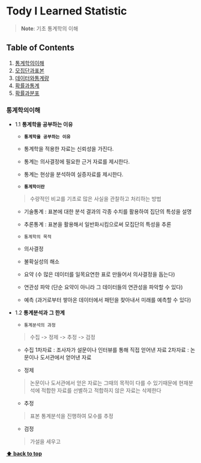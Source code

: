 # Tody I Learned Statistic

> **Note**: 기초 통계학의 이해


## Table of Contents

  1. [통계학의이해](#통계학의이해)
  1. [모집단과표본](#모집단과표본)
  1. [데이터와통계량](#데이터와통계량)
  1. [확률과통계](#확률과통계)
  1. [확률과분포](#확률과분포)

  
  
### 통계학의이해
  - 1.1 **통계학을 공부하는 이유**
    - **`통계학을 공부하는 이유`**
     - 통계학을 적용한 자료는 신뢰성을 가진다.
     - 통계는 의사결정에 필요한 근거 자료를 제시한다.
     - 통계는 현상을 분석하여 실증자료를 제시한다.
    
    - **`통계학이란`**
     > 수량적인 비교를 기초로 많은 사실을 관찰하고 처리하는 방법
     - 기술통계 : 표본에 대한 분석 결과의 각종 수치를 활용하여 집단의 특성을 설명
     - 추론통계 : 표본을 활용해서 일반화시킴으로써 모집단의 특성을 추론
    
    - `통계학의 목적`
    - 의사결정 
    - 불확실성의 해소 
    - 요약 (수 많은 데이터를 일목요연한 표로 만들어서 의사결정을 돕는다)
    - 연관성 파악 (단순 요약이 아니라 그 데이터들의 연관성을 파악할 수 있다)
    - 예측 (과거로부터 쌓아온 데이터에서 패턴을 찾아내서 미래를 예측할 수 있다)
    
  - 1.2 **통계분석과 그 한계**
    - `통계분석의 과정`
    > 수집 -> 정제 -> 추정 -> 검정
    - 수집
    1차자료 : 조사자가 설문이나 인터뷰를 통해 직접 얻어낸 자료
    2차자료 : 논문이나 도서관에서 얻어낸 자료
    
    - 정제
    > 논문이나 도서관에서 얻은 자료는 그때의 목적이 다를 수 있기때문에 현재분석에 적합한 자료를 선별하고 적합하지 않은 자료는 삭제한다
    
    - 추정
    > 표본 통계분석을 진행하여 모수를 추정
    
    - 검정
    > 가설을 세우고
    
**[⬆ back to top](#table-of-contents)**
